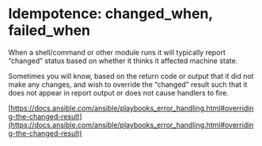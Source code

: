# Idempotence: changed_when, failed_when

When a shell/command or other module runs it will typically report “changed” status based on whether it thinks it affected machine state.

Sometimes you will know, based on the return code or output that it did not make any changes, and wish to override the “changed” result such that it does not appear in report output or does not cause handlers to fire.

[https://docs.ansible.com/ansible/playbooks_error_handling.html#overriding-the-changed-result](https://docs.ansible.com/ansible/playbooks_error_handling.html#overriding-the-changed-result)
